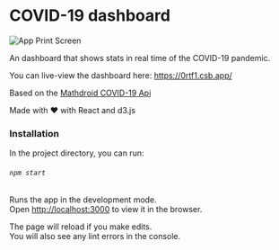 # COVID-19 dashboard

![App Print Screen](https://uploads.codesandbox.io/uploads/user/3da8032e-cd8c-4966-8d2b-a74f580418b9/38Ba-Covid19.png)

An dashboard that shows stats in real time of the COVID-19 pandemic.

You can live-view the dashboard here: https://0rtf1.csb.app/

Based on the [Mathdroid COVID-19 Api](https://github.com/mathdroid/covid-19-api)

Made with :heart: with React and d3.js

### Installation

In the project directory, you can run:

###### `npm start`

Runs the app in the development mode.<br />
Open [http://localhost:3000](http://localhost:3000) to view it in the browser.

The page will reload if you make edits.<br />
You will also see any lint errors in the console.
